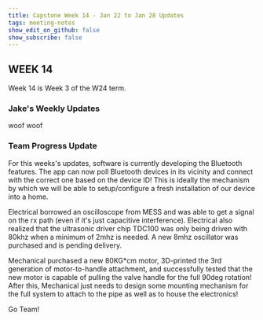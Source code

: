 ```yaml
---
title: Capstone Week 14 - Jan 22 to Jan 28 Updates
tags: meeting-notes
show_edit_on_github: false
show_subscribe: false
---
```

## WEEK 14
Week 14 is Week 3 of the W24 term.

### Jake's Weekly Updates 
woof woof

### Team Progress Update

For this weeks's updates, software is currently developing the Bluetooth features. The app can now poll Bluetooth devices in its vicinity and connect with the correct one based on the device ID! This is ideally the mechanism by which we will be able to setup/configure a fresh installation of our device into a home. 

Electrical borrowed an oscilloscope from MESS and was able to get a signal on the rx path (even if it's just capacitive interference). Electrical also realized that the ultrasonic driver chip TDC100 was only being driven with 80khz when a minimum of 2mhz is needed. A new 8mhz oscillator was purchased and is pending delivery.

Mechanical purchased a new 80KG*cm motor, 3D-printed the 3rd generation of motor-to-handle attachment, and successfully tested that the new motor is capable of pulling the valve handle for the full 90deg rotation! After this, Mechanical just needs to design some mounting mechanism for the full system to attach to the pipe as well as to house the electronics!

Go Team!
<!--more-->
